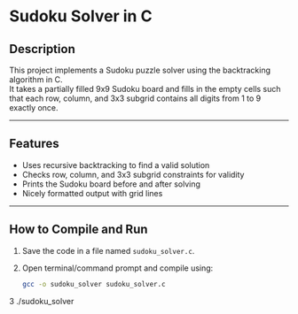 # Sudoku Solver in C

## Description

This project implements a Sudoku puzzle solver using the backtracking algorithm in C.  
It takes a partially filled 9x9 Sudoku board and fills in the empty cells such that each row, column, and 3x3 subgrid contains all digits from 1 to 9 exactly once.

---

## Features

- Uses recursive backtracking to find a valid solution
- Checks row, column, and 3x3 subgrid constraints for validity
- Prints the Sudoku board before and after solving
- Nicely formatted output with grid lines

---

## How to Compile and Run

1. Save the code in a file named `sudoku_solver.c`.

2. Open terminal/command prompt and compile using:

   ```bash
   gcc -o sudoku_solver sudoku_solver.c
3 ./sudoku_solver
